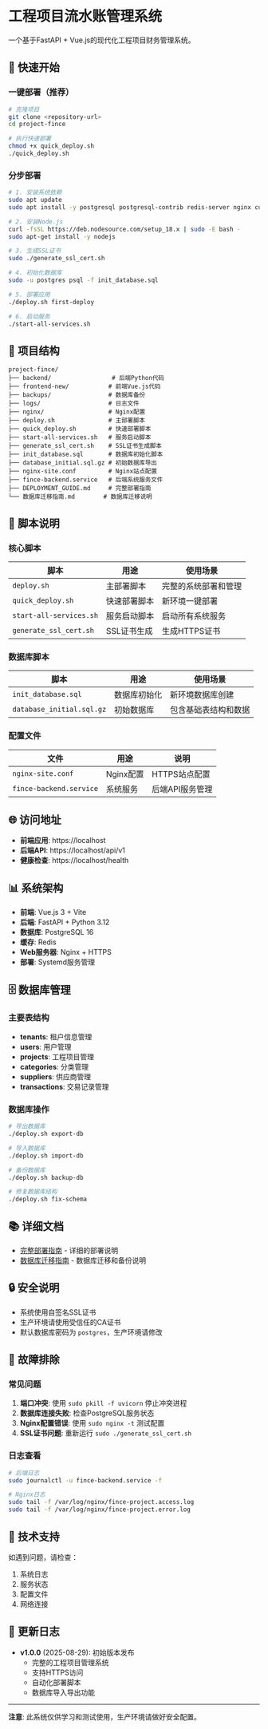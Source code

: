 # 工程项目流水账管理系统

一个基于FastAPI + Vue.js的现代化工程项目财务管理系统。

## 🚀 快速开始

### 一键部署（推荐）

```bash
# 克隆项目
git clone <repository-url>
cd project-fince

# 执行快速部署
chmod +x quick_deploy.sh
./quick_deploy.sh
```

### 分步部署

```bash
# 1. 安装系统依赖
sudo apt update
sudo apt install -y postgresql postgresql-contrib redis-server nginx curl wget git

# 2. 安装Node.js
curl -fsSL https://deb.nodesource.com/setup_18.x | sudo -E bash -
sudo apt-get install -y nodejs

# 3. 生成SSL证书
sudo ./generate_ssl_cert.sh

# 4. 初始化数据库
sudo -u postgres psql -f init_database.sql

# 5. 部署应用
./deploy.sh first-deploy

# 6. 启动服务
./start-all-services.sh
```

## 📁 项目结构

```
project-fince/
├── backend/                 # 后端Python代码
├── frontend-new/           # 前端Vue.js代码
├── backups/                # 数据库备份
├── logs/                   # 日志文件
├── nginx/                  # Nginx配置
├── deploy.sh               # 主部署脚本
├── quick_deploy.sh         # 快速部署脚本
├── start-all-services.sh   # 服务启动脚本
├── generate_ssl_cert.sh    # SSL证书生成脚本
├── init_database.sql       # 数据库初始化脚本
├── database_initial.sql.gz # 初始数据库导出
├── nginx-site.conf         # Nginx站点配置
├── fince-backend.service   # 后端系统服务文件
├── DEPLOYMENT_GUIDE.md     # 完整部署指南
└── 数据库迁移指南.md        # 数据库迁移说明
```

## 🔧 脚本说明

### 核心脚本

| 脚本 | 用途 | 使用场景 |
|------|------|----------|
| `deploy.sh` | 主部署脚本 | 完整的系统部署和管理 |
| `quick_deploy.sh` | 快速部署脚本 | 新环境一键部署 |
| `start-all-services.sh` | 服务启动脚本 | 启动所有系统服务 |
| `generate_ssl_cert.sh` | SSL证书生成 | 生成HTTPS证书 |

### 数据库脚本

| 脚本 | 用途 | 使用场景 |
|------|------|----------|
| `init_database.sql` | 数据库初始化 | 新环境数据库创建 |
| `database_initial.sql.gz` | 初始数据库 | 包含基础表结构和数据 |

### 配置文件

| 文件 | 用途 | 说明 |
|------|------|------|
| `nginx-site.conf` | Nginx配置 | HTTPS站点配置 |
| `fince-backend.service` | 系统服务 | 后端API服务管理 |

## 🌐 访问地址

- **前端应用**: https://localhost
- **后端API**: https://localhost/api/v1
- **健康检查**: https://localhost/health

## 📊 系统架构

- **前端**: Vue.js 3 + Vite
- **后端**: FastAPI + Python 3.12
- **数据库**: PostgreSQL 16
- **缓存**: Redis
- **Web服务器**: Nginx + HTTPS
- **部署**: Systemd服务管理

## 🗄️ 数据库管理

### 主要表结构

- **tenants**: 租户信息管理
- **users**: 用户管理
- **projects**: 工程项目管理
- **categories**: 分类管理
- **suppliers**: 供应商管理
- **transactions**: 交易记录管理

### 数据库操作

```bash
# 导出数据库
./deploy.sh export-db

# 导入数据库
./deploy.sh import-db

# 备份数据库
./deploy.sh backup-db

# 修复数据库结构
./deploy.sh fix-schema
```

## 📚 详细文档

- [完整部署指南](DEPLOYMENT_GUIDE.md) - 详细的部署说明
- [数据库迁移指南](数据库迁移指南.md) - 数据库迁移和备份说明

## 🔒 安全说明

- 系统使用自签名SSL证书
- 生产环境请使用受信任的CA证书
- 默认数据库密码为 `postgres`，生产环境请修改

## 🚨 故障排除

### 常见问题

1. **端口冲突**: 使用 `sudo pkill -f uvicorn` 停止冲突进程
2. **数据库连接失败**: 检查PostgreSQL服务状态
3. **Nginx配置错误**: 使用 `sudo nginx -t` 测试配置
4. **SSL证书问题**: 重新运行 `sudo ./generate_ssl_cert.sh`

### 日志查看

```bash
# 后端日志
sudo journalctl -u fince-backend.service -f

# Nginx日志
sudo tail -f /var/log/nginx/fince-project.access.log
sudo tail -f /var/log/nginx/fince-project.error.log
```

## 🤝 技术支持

如遇到问题，请检查：
1. 系统日志
2. 服务状态
3. 配置文件
4. 网络连接

## 📝 更新日志

- **v1.0.0** (2025-08-29): 初始版本发布
  - 完整的工程项目管理系统
  - 支持HTTPS访问
  - 自动化部署脚本
  - 数据库导入导出功能

---

**注意**: 此系统仅供学习和测试使用，生产环境请做好安全配置。
